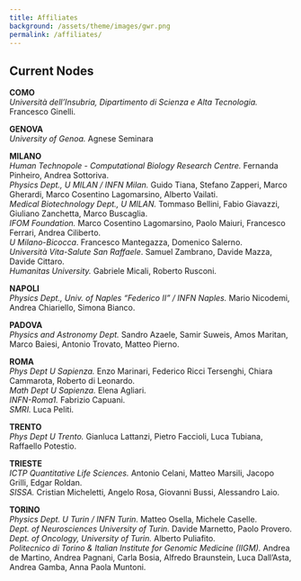 ```yaml
---
title: Affiliates
background: /assets/theme/images/gwr.png
permalink: /affiliates/
---
```


## Current Nodes

**COMO**  
*Università dell’Insubria, Dipartimento di Scienza e Alta Tecnologia.* Francesco Ginelli.

**GENOVA**  
*University of Genoa.* Agnese Seminara  

**MILANO**  
*Human Technopole - Computational Biology Research Centre.* Fernanda Pinheiro, Andrea Sottoriva.  
*Physics Dept., U MILAN / INFN Milan.* Guido Tiana, Stefano Zapperi, Marco Gherardi, Marco Cosentino Lagomarsino, Alberto Vailati.  
*Medical Biotechnology Dept., U MILAN.* Tommaso Bellini, Fabio Giavazzi, Giuliano Zanchetta, Marco Buscaglia.  
*IFOM Foundation.* Marco Cosentino Lagomarsino, Paolo Maiuri, Francesco Ferrari, Andrea Ciliberto.  
*U Milano-Bicocca*. Francesco Mantegazza, Domenico Salerno.  
 *Università Vita-Salute San Raffaele*. Samuel Zambrano, Davide Mazza, Davide Cittaro.  
 *Humanitas University.* Gabriele Micali, Roberto Rusconi.  

**NAPOLI**  
*Physics Dept., Univ. of Naples “Federico II” / INFN Naples.* Mario Nicodemi, Andrea Chiariello, Simona Bianco.  

**PADOVA**  
*Physics and Astronomy Dept.* Sandro Azaele, Samir Suweis, Amos Maritan, Marco Baiesi, Antonio Trovato, Matteo Pierno.  

**ROMA**  
*Phys Dept U Sapienza.* Enzo Marinari, Federico Ricci Tersenghi, Chiara Cammarota, Roberto di Leonardo.  
*Math Dept U Sapienza.* Elena Agliari.  
*INFN-Roma1.* Fabrizio Capuani.  
*SMRI.* Luca Peliti.  

**TRENTO**  
*Phys Dept U Trento.* Gianluca Lattanzi, Pietro Faccioli, Luca Tubiana, Raffaello Potestio.  

**TRIESTE**   
*ICTP Quantitative Life Sciences.* Antonio Celani, Matteo Marsili, Jacopo Grilli, Edgar Roldan.  
*SISSA.* Cristian Micheletti, Angelo Rosa, Giovanni Bussi, Alessandro Laio.  

**TORINO**  
*Physics Dept. U Turin / INFN Turin.* Matteo Osella, Michele Caselle.  
*Dept. of Neurosciences University of Turin.* Davide Marnetto, Paolo Provero.  
*Dept. of Oncology, University of Turin.* Alberto Puliafito.  
*Politecnico di Torino & Italian Institute for Genomic Medicine (IIGM).* Andrea de Martino, Andrea Pagnani, Carla Bosia, Alfredo Braunstein, Luca Dall’Asta, Andrea Gamba, Anna Paola Muntoni.  


